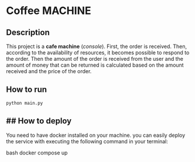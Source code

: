 # Coffee MACHINE
## Description
This project is a **cafe machine** (_console_).
First, the order is received. Then, according to the availability of resources, it becomes 
possible to respond to the order. Then the amount of the order is received from the user and the amount of money that 
can be returned is calculated based on the amount received and the price of the order.

## How to run
`python main.py`

## ## How to deploy

You need to have docker installed on your machine. you can easily deploy the service with executing
the following command in your terminal:

bash
docker compose up
